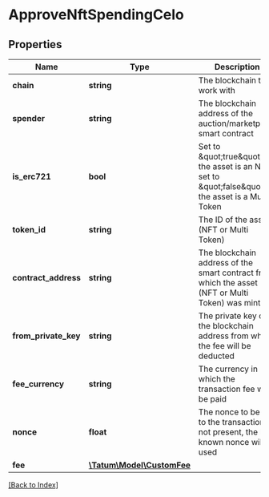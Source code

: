 # ApproveNftSpendingCelo

## Properties

Name | Type | Description | Notes
------------ | ------------- | ------------- | -------------
**chain** | **string** | The blockchain to work with |
**spender** | **string** | The blockchain address of the auction/marketplace smart contract |
**is_erc721** | **bool** | Set to \&quot;true\&quot; if the asset is an NFT; set to \&quot;false\&quot; is the asset is a Multi Token |
**token_id** | **string** | The ID of the asset (NFT or Multi Token) |
**contract_address** | **string** | The blockchain address of the smart contract from which the asset (NFT or Multi Token) was minted |
**from_private_key** | **string** | The private key of the blockchain address from which the fee will be deducted |
**fee_currency** | **string** | The currency in which the transaction fee will be paid |
**nonce** | **float** | The nonce to be set to the transaction; if not present, the last known nonce will be used | [optional]
**fee** | [**\Tatum\Model\CustomFee**](CustomFee.md) |  | [optional]

[[Back to Index]](../index.md)
